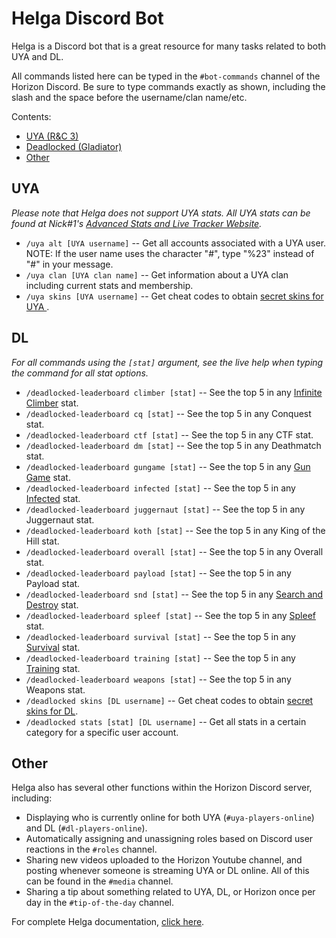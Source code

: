 # Helga Discord Bot

Helga is a Discord bot that is a great resource for many tasks related to both UYA and DL.

All commands listed here can be typed in the `#bot-commands` channel of the Horizon Discord. Be sure to type commands exactly as shown, including the slash and the space before the username/clan name/etc.

Contents:
- [UYA (R&C 3)](https://github.com/Horizon-Private-Server/horizon-wiki/blob/main/deadlocked/HELGA.MD#UYA)
- [Deadlocked (Gladiator)](https://github.com/Horizon-Private-Server/horizon-wiki/blob/main/deadlocked/HELGA.MD#DL)
- [Other](https://github.com/Horizon-Private-Server/horizon-wiki/blob/main/deadlocked/HELGA.MD#Other)


## UYA
*Please note that Helga does not support UYA stats. All UYA stats can be found at Nick#1's [Advanced Stats and Live Tracker Website](http://uyatracker.net/).*
- `/uya alt [UYA username]` -- Get all accounts associated with a UYA user. NOTE: If the user name uses the character "#", type "%23" instead of "#" in your message.
- `/uya clan [UYA clan name]` -- Get information about a UYA clan including current stats and membership.
- `/uya skins [UYA username]` -- Get cheat codes to obtain [secret skins for UYA ](https://github.com/Horizon-Private-Server/horizon-wiki/blob/main/up-your-arsenal/skins.md).


## DL
*For all commands using the `[stat]` argument, see the live help when typing the command for all stat options.*
- `/deadlocked-leaderboard climber [stat]` -- See the top 5 in any [Infinite Climber](https://github.com/Horizon-Private-Server/horizon-wiki/blob/main/deadlocked/GAME_MODES.MD#infinite-climber) stat.
- `/deadlocked-leaderboard cq [stat]` -- See the top 5 in any Conquest stat.
- `/deadlocked-leaderboard ctf [stat]` -- See the top 5 in any CTF stat.
- `/deadlocked-leaderboard dm [stat]` -- See the top 5 in any Deathmatch stat.
- `/deadlocked-leaderboard gungame [stat]` -- See the top 5 in any [Gun Game](https://github.com/Horizon-Private-Server/horizon-wiki/blob/main/deadlocked/GAME_MODES.MD#gun-game) stat.
- `/deadlocked-leaderboard infected [stat]` -- See the top 5 in any [Infected](https://github.com/Horizon-Private-Server/horizon-wiki/blob/main/deadlocked/GAME_MODES.MD#infected) stat.
- `/deadlocked-leaderboard juggernaut [stat]` -- See the top 5 in any Juggernaut stat.
- `/deadlocked-leaderboard koth [stat]` -- See the top 5 in any King of the Hill stat.
- `/deadlocked-leaderboard overall [stat]` -- See the top 5 in any Overall stat.
- `/deadlocked-leaderboard payload [stat]` -- See the top 5 in any Payload stat.
- `/deadlocked-leaderboard snd [stat]` -- See the top 5 in any [Search and Destroy](https://github.com/Horizon-Private-Server/horizon-wiki/blob/main/deadlocked/GAME_MODES.MD#search-and-destroy-snd) stat.
- `/deadlocked-leaderboard spleef [stat]` -- See the top 5 in any [Spleef](https://github.com/Horizon-Private-Server/horizon-wiki/blob/main/deadlocked/GAME_MODES.MD#spleef) stat.
- `/deadlocked-leaderboard survival [stat]` -- See the top 5 in any [Survival](https://github.com/Horizon-Private-Server/horizon-wiki/blob/main/deadlocked/GAME_MODES.MD#survival) stat.
- `/deadlocked-leaderboard training [stat]` -- See the top 5 in any [Training](https://github.com/Horizon-Private-Server/horizon-wiki/blob/main/deadlocked/GAME_MODES.MD#training) stat.
- `/deadlocked-leaderboard weapons [stat]` -- See the top 5 in any Weapons stat.
- `/deadlocked skins [DL username]` -- Get cheat codes to obtain [secret skins for DL](https://github.com/Horizon-Private-Server/horizon-wiki/blob/main/up-your-arsenal/skins.md).
- `/deadlocked stats [stat] [DL username]` -- Get all stats in a certain category for a specific user account.


## Other
Helga also has several other functions within the Horizon Discord server, including:
- Displaying who is currently online for both UYA (`#uya-players-online`) and DL (`#dl-players-online`).
- Automatically assigning and unassigning roles based on Discord user reactions in the `#roles` channel.
- Sharing new videos uploaded to the Horizon Youtube channel, and posting whenever someone is streaming UYA or DL online. All of this can be found in the `#media` channel.
- Sharing a tip about something related to UYA, DL, or Horizon once per day in the `#tip-of-the-day` channel.

For complete Helga documentation, [click here](https://github.com/Horizon-Private-Server/helga-discord-bot).
